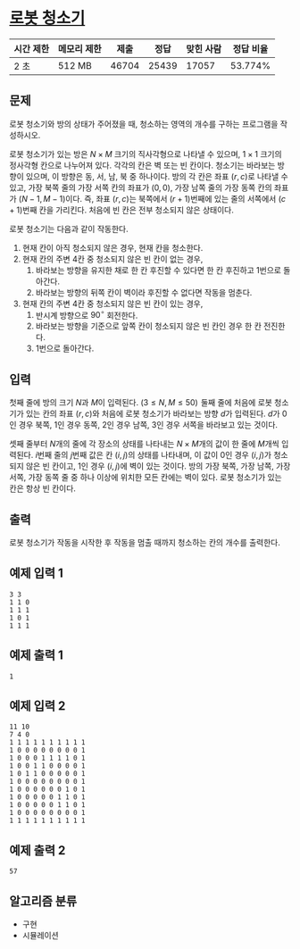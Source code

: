 # [로봇 청소기](https://www.acmicpc.net/problem/14503)

| 시간 제한 | 메모리 제한 | 제출  | 정답  | 맞힌 사람 | 정답 비율 |
| --------- | ----------- | ----- | ----- | --------- | --------- |
| 2 초      | 512 MB      | 46704 | 25439 | 17057     | 53.774%   |

## 문제

로봇 청소기와 방의 상태가 주어졌을 때, 청소하는 영역의 개수를 구하는 프로그램을 작성하시오.

로봇 청소기가 있는 방은
$N \times M$ 크기의 직사각형으로 나타낼 수 있으며,
$1 \times 1$ 크기의 정사각형 칸으로 나누어져 있다. 각각의 칸은 벽 또는 빈 칸이다. 청소기는 바라보는 방향이 있으며, 이 방향은 동, 서, 남, 북 중 하나이다. 방의 각 칸은 좌표
$(r, c)$로 나타낼 수 있고, 가장 북쪽 줄의 가장 서쪽 칸의 좌표가
$(0, 0)$, 가장 남쪽 줄의 가장 동쪽 칸의 좌표가
$(N-1, M-1)$이다. 즉, 좌표
$(r, c)$는 북쪽에서
$(r+1)$번째에 있는 줄의 서쪽에서
$(c+1)$번째 칸을 가리킨다. 처음에 빈 칸은 전부 청소되지 않은 상태이다.

로봇 청소기는 다음과 같이 작동한다.

1. 현재 칸이 아직 청소되지 않은 경우, 현재 칸을 청소한다.
2. 현재 칸의 주변 $4$칸 중 청소되지 않은 빈 칸이 없는 경우,
   1. 바라보는 방향을 유지한 채로 한 칸 후진할 수 있다면 한 칸 후진하고 1번으로 돌아간다.
   2. 바라보는 방향의 뒤쪽 칸이 벽이라 후진할 수 없다면 작동을 멈춘다.
3. 현재 칸의 주변 $4$칸 중 청소되지 않은 빈 칸이 있는 경우,
   1. 반시계 방향으로 $90^\circ$ 회전한다.
   2. 바라보는 방향을 기준으로 앞쪽 칸이 청소되지 않은 빈 칸인 경우 한 칸 전진한다.
   3. 1번으로 돌아간다.

## 입력

첫째 줄에 방의 크기
$N$과
$M$이 입력된다.
$(3 \le N, M \le 50)$  둘째 줄에 처음에 로봇 청소기가 있는 칸의 좌표
$(r, c)$와 처음에 로봇 청소기가 바라보는 방향
$d$가 입력된다.
$d$가
$0$인 경우 북쪽,
$1$인 경우 동쪽,
$2$인 경우 남쪽,
$3$인 경우 서쪽을 바라보고 있는 것이다.

셋째 줄부터
$N$개의 줄에 각 장소의 상태를 나타내는
$N \times M$개의 값이 한 줄에
$M$개씩 입력된다.
$i$번째 줄의
$j$번째 값은 칸
$(i, j)$의 상태를 나타내며, 이 값이
$0$인 경우
$(i, j)$가 청소되지 않은 빈 칸이고,
$1$인 경우
$(i, j)$에 벽이 있는 것이다. 방의 가장 북쪽, 가장 남쪽, 가장 서쪽, 가장 동쪽 줄 중 하나 이상에 위치한 모든 칸에는 벽이 있다. 로봇 청소기가 있는 칸은 항상 빈 칸이다.

## 출력

로봇 청소기가 작동을 시작한 후 작동을 멈출 때까지 청소하는 칸의 개수를 출력한다.

## 예제 입력 1

```
3 3
1 1 0
1 1 1
1 0 1
1 1 1
```

## 예제 출력 1

```
1
```

## 예제 입력 2

```
11 10
7 4 0
1 1 1 1 1 1 1 1 1 1
1 0 0 0 0 0 0 0 0 1
1 0 0 0 1 1 1 1 0 1
1 0 0 1 1 0 0 0 0 1
1 0 1 1 0 0 0 0 0 1
1 0 0 0 0 0 0 0 0 1
1 0 0 0 0 0 0 1 0 1
1 0 0 0 0 0 1 1 0 1
1 0 0 0 0 0 1 1 0 1
1 0 0 0 0 0 0 0 0 1
1 1 1 1 1 1 1 1 1 1
```

## 예제 출력 2

```
57
```

## 알고리즘 분류

- 구현
- 시뮬레이션
